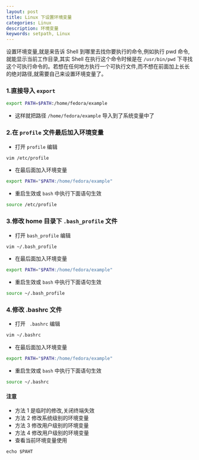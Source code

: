 ```yaml
---
layout: post
title: Linux 下设置环境变量
categories: Linux
description: 环境变量
keywords: setpath, Linux
---
```


  设置环境变量,就是来告诉 Shell 到哪里去找你要执行的命令,例如执行 pwd 命令,就能显示当前工作目录,其实 Shell 在执行这个命令时候是在 `/usr/bin/pwd` 下寻找这个可执行命令的。若想在任何地方执行一个可执行文件,而不想在前面加上长长的绝对路径,就需要自己来设置环境变量了。


### 1.直接导入 `export`

```bash
export PATH=$PATH:/home/fedora/example

```
* 这样就把路径 `/home/fedora/example` 导入到了系统变量中了

### 2.在 `profile` 文件最后加入环境变量

* 打开 `profile` 编辑

```bash
vim /etc/profile

```

* 在最后面加入环境变量

```bash
export PATH="$PATH:/home/fedora/example"

```
* 重启生效或 `bash` 中执行下面语句生效

```bash
source /etc/profile

```

### 3.修改 home 目录下 `.bash_profile` 文件 

* 打开 `bash_profile` 编辑

```bash
vim ~/.bash_profile

```

* 在最后面加入环境变量

```bash
export PATH="$PATH:/home/fedora/example"

```
* 重启生效或 `bash` 中执行下面语句生效

```bash
source ~/.bash_profile

```

### 4.修改 .bashrc 文件


* 打开 ` .bashrc` 编辑

```bash
vim ~/.bashrc

```

* 在最后面加入环境变量

```bash
export PATH="$PATH:/home/fedora/example"

```
* 重启生效或 `bash` 中执行下面语句生效

```bash
source ~/.bashrc

```

#### 注意

* 方法 1 是临时的修改,关闭终端失效
* 方法 2 修改系统级别的环境变量
* 方法 3 修改用户级别的环境变量
* 方法 4 修改用户级别的环境变量
* 查看当前环境变量使用

```
echo $PAHT

```